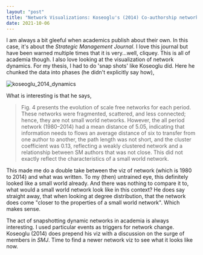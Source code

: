 ```yaml
---
layout: "post"
title: "Network Visualizations: Koseoglu's (2014) Co-authorship network of _SMJ_"
date: 2021-10-06
---
```


I am always a bit gleeful when academics publish about their own. In this case, it's about the _Strategic Management Journal_.
I love this journal but have been warned multiple times that it is very...well, cliquey. This is all of academia though.
I also love looking at the visualization of network dynamics. For my thesis, I had to do 'snap shots' like Koseoglu did.
Here he chunked the data into phases (he didn't explicitly say how),

![koseoglu_2014_dynamics](https://ars.els-cdn.com/content/image/1-s2.0-S2340943616300019-gr4.jpg)

What is interesting is that he says,

>Fig. 4 presents the evolution of scale free networks for each period. These networks were fragmented, scattered, and less connected; hence, they are not small world networks. However, the all period network (1980–2014) had a mean distance of 5.05, indicating that information needs to flows an average distance of six to transfer from one author to another, the path length was not short, and the cluster coefficient was 0.13, reflecting a weakly clustered network and a relationship between SM authors that was not close. This did not exactly reflect the characteristics of a small world network.

This made me do a double take between the viz of network (which is 1980 to 2014) and what was written.
To my (then) untrained eye, this definitely looked like a small world already. And there was nothing to compare it to, what would a small world network look like in this context?
He does say straight away, that when looking at degree distribution, that the network does come "closer to the properties of a small world network".
Which makes sense.

The act of snapshotting dynamic networks in academia is always interesting. I used particular events as triggers for network change.
Koseoglu (2014) does prepend his viz with a discussion on the surge of members in _SMJ_. Time to find a newer network viz to see what it looks like now.

